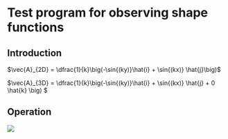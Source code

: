 <h1>Test program for observing shape functions</h1>

<h2> Introduction </h2>

$\vec{A}_{2D} = \dfrac{1}{k}\big(-\sin{(ky)}\hat{i} + \sin{(kx)} \hat{j}\big)$

$\vec{A}_{3D} = \dfrac{1}{k}\big(-\sin{(ky)}\hat{i} + \sin{(kx)} \hat{j} + 0 \hat{k} \big) $

<h2> Operation </h2>

![][figure]

[figure]: doc/figure.svg

